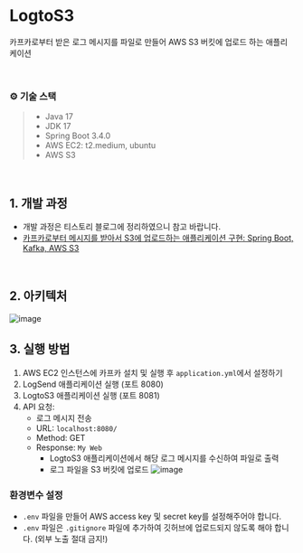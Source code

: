 # LogtoS3
<p>카프카로부터 받은 로그 메시지를 파일로 만들어 AWS S3 버킷에 업로드 하는 애플리케이션</p>
<br/>

### ⚙️ 기술 스택
> - Java 17
> - JDK 17
> - Spring Boot 3.4.0
> - AWS EC2: t2.medium, ubuntu
> - AWS S3

<br/>


## 1. 개발 과정
- 개발 과정은 티스토리 블로그에 정리하였으니 참고 바랍니다.
- [카프카로부터 메시지를 받아서 S3에 업로드하는 애플리케이션 구현: Spring Boot, Kafka, AWS S3](https://ynslee627.tistory.com/314)

<br/>


## 2. 아키텍처
![image](https://github.com/user-attachments/assets/7cd7b4b5-8f2f-448d-bfcc-41ac2e47ae72)


## 3. 실행 방법
1. AWS EC2 인스턴스에 카프카 설치 및 실행 후 `application.yml`에서 <public-ip> 설정하기
2. LogSend 애플리케이션 실행 (포트 8080)
3. LogtoS3 애플리케이션 실행 (포트 8081)
4. API 요청:
   - 로그 메시지 전송
   - URL: `localhost:8080/`
   - Method: GET
   - Response: `My Web`
     - LogtoS3 애플리케이션에서 해당 로그 메시지를 수신하여 파일로 출력
     - 로그 파일을 S3 버킷에 업로드
    ![image](https://github.com/user-attachments/assets/9abd65e0-dc29-407d-87da-869bcc7c3dbc)


### 환경변수 설정
- `.env` 파일을 만들어 AWS access key 및 secret key를 설정해주어야 합니다.
- `.env` 파일은 `.gitignore` 파일에 추가하여 깃허브에 업로드되지 않도록 해야 합니다. (외부 노출 절대 금지!)

